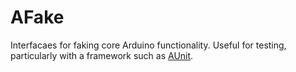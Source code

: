# AFake
Interfacaes for faking core Arduino functionality. Useful for testing, particularly with a framework such as [AUnit].

[AUnit]: "https://github.com/bxparks/AUnit"
